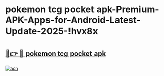 # pokemon tcg pocket apk-Premium-APK-Apps-for-Android-Latest-Update-2025-!hvx8x

# <h2><a href="https://googleone.com">🔗👉 🔴 pokemon tcg pocket apk</a></h2>

[![acn](https://github.com/user-attachments/assets/0f9c940e-d8b0-45ae-aac7-cd30a18b3e1c)](https://googleone.com)

